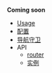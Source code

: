 
**Coming soon**


* [Usage](./doc/usage.md)
* [配置](./doc/config.md)
* [导航守卫](./doc/guard.md)
* API
    * [router](./doc/router.md)
    * [实例](./doc/instance.md)
